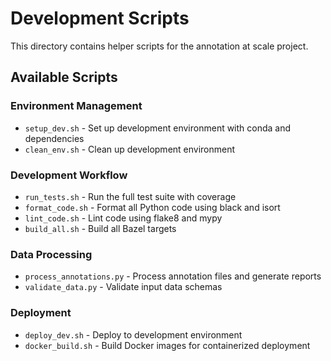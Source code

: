 # Development Scripts

This directory contains helper scripts for the annotation at scale project.

## Available Scripts

### Environment Management
- `setup_dev.sh` - Set up development environment with conda and dependencies
- `clean_env.sh` - Clean up development environment

### Development Workflow  
- `run_tests.sh` - Run the full test suite with coverage
- `format_code.sh` - Format all Python code using black and isort
- `lint_code.sh` - Lint code using flake8 and mypy
- `build_all.sh` - Build all Bazel targets

### Data Processing
- `process_annotations.py` - Process annotation files and generate reports
- `validate_data.py` - Validate input data schemas

### Deployment
- `deploy_dev.sh` - Deploy to development environment
- `docker_build.sh` - Build Docker images for containerized deployment